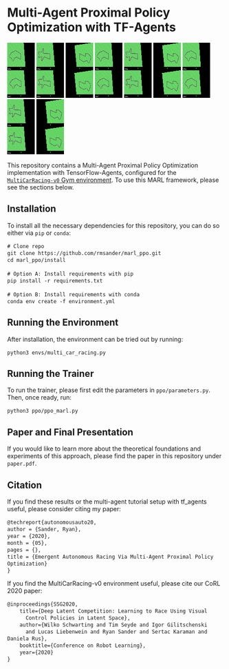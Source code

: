 # Multi-Agent Proximal Policy Optimization with TF-Agents

![Self Play](readme_img/self_play.gif)
![Multi Agent](readme_img/multi_agent_video.gif)
![Car Pushing](readme_img/car_pushing)
![Self Play](readme_img/self_play.gif)
![Multi Agent](readme_img/multi_agent_video.gif)
![Car Pushing](readme_img/car_pushing)
![Self Play](readme_img/self_play.gif)
![Multi Agent](readme_img/multi_agent_video.gif)
![Car Pushing](readme_img/car_pushing)


This repository contains a Multi-Agent Proximal Policy Optimization
implementation with TensorFlow-Agents, configured for the 
[`MultiCarRacing-v0` Gym environment](https://github.com/igilitschenski/multi_car_racing).
To use this MARL framework, please see the sections below.

## Installation
To install all the necessary dependencies for this repository, you can do so either 
via `pip` or `conda`:

```
# Clone repo
git clone https://github.com/rmsander/marl_ppo.git
cd marl_ppo/install

# Option A: Install requirements with pip
pip install -r requirements.txt

# Option B: Install requirements with conda
conda env create -f environment.yml
```

## Running the Environment
After installation, the environment can be tried out by running:
```
python3 envs/multi_car_racing.py
```

## Running the Trainer
To run the trainer, please first edit the parameters in `ppo/parameters.py`. 
Then, once ready, run:
```
python3 ppo/ppo_marl.py
```

## Paper and Final Presentation
If you would like to learn more about the theoretical foundations and experiments of this approach, 
please find the paper in this repository under `paper.pdf`.

## Citation
If you find these results or the multi-agent tutorial setup with tf_agents 
useful, please consider citing my paper:
```
@techreport{autonomousauto20,
author = {Sander, Ryan},
year = {2020},
month = {05},
pages = {},
title = {Emergent Autonomous Racing Via Multi-Agent Proximal Policy Optimization}
}
```
If you find the MultiCarRacing-v0 environment useful, please cite our CoRL 
2020 paper: 
```
@inproceedings{SSG2020,
    title={Deep Latent Competition: Learning to Race Using Visual
      Control Policies in Latent Space},
    author={Wilko Schwarting and Tim Seyde and Igor Gilitschenski
      and Lucas Liebenwein and Ryan Sander and Sertac Karaman and Daniela Rus},
    booktitle={Conference on Robot Learning},
    year={2020}
}
```
